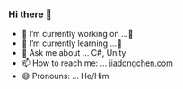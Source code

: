 ### Hi there 👋

<!--
**chenjd/chenjd** is a ✨ _special_ ✨ repository because its `README.md` (this file) appears on your GitHub profile.

Here are some ideas to get you started:
-->
- 🔭 I’m currently working on ...🤫
- 🌱 I’m currently learning ...🤫
- 💬 Ask me about ... C#, Unity
- 📫 How to reach me: ... [jiadongchen.com](http://www.jiadongchen.com/)
- 😄 Pronouns: ... He/Him

